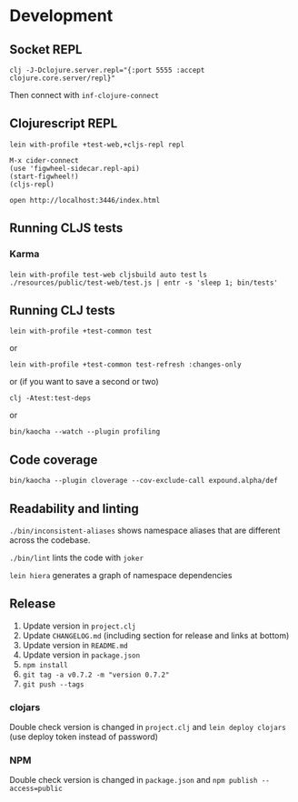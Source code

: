 # Development

## Socket REPL

`clj -J-Dclojure.server.repl="{:port 5555 :accept clojure.core.server/repl}"`

Then connect with `inf-clojure-connect`

## Clojurescript REPL

```
lein with-profile +test-web,+cljs-repl repl
```

```
M-x cider-connect
(use 'figwheel-sidecar.repl-api)
(start-figwheel!)
(cljs-repl)
```

```
open http://localhost:3446/index.html
```

## Running CLJS tests

### Karma

`lein with-profile test-web cljsbuild auto test`
`ls ./resources/public/test-web/test.js | entr -s 'sleep 1; bin/tests'`

## Running CLJ tests

`lein with-profile +test-common test`

or

`lein with-profile +test-common test-refresh :changes-only`

or (if you want to save a second or two)

`clj -Atest:test-deps`

or

`bin/kaocha --watch --plugin profiling`

## Code coverage

`bin/kaocha --plugin cloverage --cov-exclude-call expound.alpha/def`

## Readability and linting

`./bin/inconsistent-aliases` shows namespace aliases that are different across the codebase.

`./bin/lint` lints the code with `joker`

`lein hiera` generates a graph of namespace dependencies

## Release

1. Update version in `project.clj`
1. Update `CHANGELOG.md` (including section for release and links at bottom)
1. Update version in `README.md`
1. Update version in `package.json`
2. `npm install`
1. `git tag -a v0.7.2 -m "version 0.7.2"`
1. `git push --tags`


### clojars

Double check version is changed in `project.clj` and `lein deploy clojars` (use deploy token instead of password)

### NPM

Double check version is changed in `package.json` and `npm publish --access=public`
